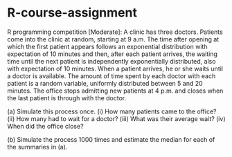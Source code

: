 # R-course-assignment

R programming competition [Moderate]: A clinic has three doctors. Patients come
into the clinic at random, starting at 9 a.m. The time after opening at which the first
patient appears follows an exponential distribution with expectation of 10 minutes and
then, after each patient arrives, the waiting time until the next patient is independently
exponentially distributed, also with expectation of 10 minutes. When a patient arrives,
he or she waits until a doctor is available. The amount of time spent by each doctor
with each patient is a random variable, uniformly distributed between 5 and 20 minutes.
The office stops admitting new patients at 4 p.m. and closes when the last patient is
through with the doctor.

(a) Simulate this process once. (i) How many patients came to the office? (ii) How
many had to wait for a doctor? (iii) What was their average wait? (iv) When did
the office close?

(b) Simulate the process 1000 times and estimate the median for each of the summaries
in (a).

